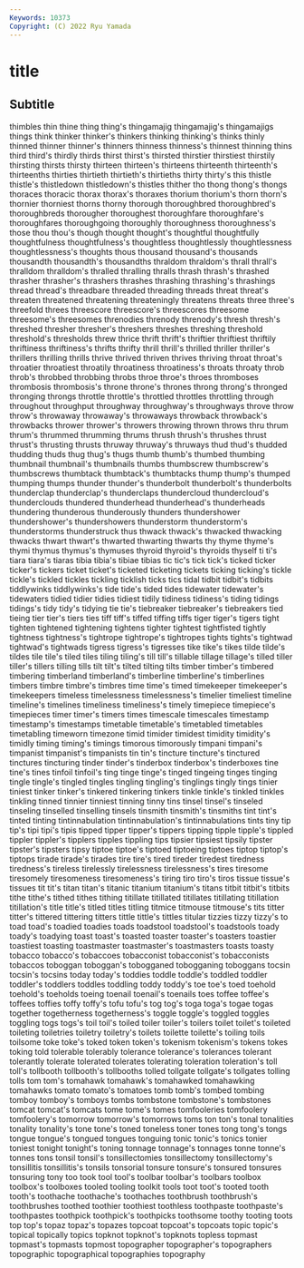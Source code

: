 ```yaml
---
Keywords: 10373
Copyright: (C) 2022 Ryu Yamada
---
```



# title

## Subtitle
 thimbles thin thine thing thing's
thingamajig thingamajig's thingamajigs things think thinker thinker's thinkers thinking thinking's
thinks thinly thinned thinner thinner's thinners thinness thinness's thinnest thinning
thins third third's thirdly thirds thirst thirst's thirsted thirstier thirstiest
thirstily thirsting thirsts thirsty thirteen thirteen's thirteens thirteenth thirteenth's thirteenths
thirties thirtieth thirtieth's thirtieths thirty thirty's this thistle thistle's thistledown
thistledown's thistles thither tho thong thong's thongs thoraces thoracic thorax
thorax's thoraxes thorium thorium's thorn thorn's thornier thorniest thorns thorny
thorough thoroughbred thoroughbred's thoroughbreds thorougher thoroughest thoroughfare thoroughfare's thoroughfares thoroughgoing
thoroughly thoroughness thoroughness's those thou thou's though thought thought's thoughtful
thoughtfully thoughtfulness thoughtfulness's thoughtless thoughtlessly thoughtlessness thoughtlessness's thoughts thous thousand
thousand's thousands thousandth thousandth's thousandths thraldom thraldom's thrall thrall's thralldom
thralldom's thralled thralling thralls thrash thrash's thrashed thrasher thrasher's thrashers
thrashes thrashing thrashing's thrashings thread thread's threadbare threaded threading threads
threat threat's threaten threatened threatening threateningly threatens threats three three's
threefold threes threescore threescore's threescores threesome threesome's threesomes threnodies threnody
threnody's thresh thresh's threshed thresher thresher's threshers threshes threshing threshold
threshold's thresholds threw thrice thrift thrift's thriftier thriftiest thriftily thriftiness
thriftiness's thrifts thrifty thrill thrill's thrilled thriller thriller's thrillers thrilling
thrills thrive thrived thriven thrives thriving throat throat's throatier throatiest
throatily throatiness throatiness's throats throaty throb throb's throbbed throbbing throbs
throe throe's throes thromboses thrombosis thrombosis's throne throne's thrones throng
throng's thronged thronging throngs throttle throttle's throttled throttles throttling through
throughout throughput throughway throughway's throughways throve throw throw's throwaway throwaway's
throwaways throwback throwback's throwbacks thrower thrower's throwers throwing thrown throws
thru thrum thrum's thrummed thrumming thrums thrush thrush's thrushes thrust
thrust's thrusting thrusts thruway thruway's thruways thud thud's thudded thudding
thuds thug thug's thugs thumb thumb's thumbed thumbing thumbnail thumbnail's
thumbnails thumbs thumbscrew thumbscrew's thumbscrews thumbtack thumbtack's thumbtacks thump thump's
thumped thumping thumps thunder thunder's thunderbolt thunderbolt's thunderbolts thunderclap thunderclap's
thunderclaps thundercloud thundercloud's thunderclouds thundered thunderhead thunderhead's thunderheads thundering thunderous
thunderously thunders thundershower thundershower's thundershowers thunderstorm thunderstorm's thunderstorms thunderstruck thus
thwack thwack's thwacked thwacking thwacks thwart thwart's thwarted thwarting thwarts
thy thyme thyme's thymi thymus thymus's thymuses thyroid thyroid's thyroids
thyself ti ti's tiara tiara's tiaras tibia tibia's tibiae tibias
tic tic's tick tick's ticked ticker ticker's tickers ticket ticket's
ticketed ticketing tickets ticking ticking's tickle tickle's tickled tickles tickling
ticklish ticks tics tidal tidbit tidbit's tidbits tiddlywinks tiddlywinks's tide
tide's tided tides tidewater tidewater's tidewaters tidied tidier tidies tidiest
tidily tidiness tidiness's tiding tidings tidings's tidy tidy's tidying tie
tie's tiebreaker tiebreaker's tiebreakers tied tieing tier tier's tiers ties
tiff tiff's tiffed tiffing tiffs tiger tiger's tigers tight tighten
tightened tightening tightens tighter tightest tightfisted tightly tightness tightness's tightrope
tightrope's tightropes tights tights's tightwad tightwad's tightwads tigress tigress's tigresses
tike tike's tikes tilde tilde's tildes tile tile's tiled tiles
tiling tiling's till till's tillable tillage tillage's tilled tiller tiller's
tillers tilling tills tilt tilt's tilted tilting tilts timber timber's
timbered timbering timberland timberland's timberline timberline's timberlines timbers timbre timbre's
timbres time time's timed timekeeper timekeeper's timekeepers timeless timelessness timelessness's
timelier timeliest timeline timeline's timelines timeliness timeliness's timely timepiece timepiece's
timepieces timer timer's timers times timescale timescales timestamp timestamp's timestamps
timetable timetable's timetabled timetables timetabling timeworn timezone timid timider timidest
timidity timidity's timidly timing timing's timings timorous timorously timpani timpani's
timpanist timpanist's timpanists tin tin's tincture tincture's tinctured tinctures tincturing
tinder tinder's tinderbox tinderbox's tinderboxes tine tine's tines tinfoil tinfoil's
ting tinge tinge's tinged tingeing tinges tinging tingle tingle's tingled
tingles tingling tingling's tinglings tingly tings tinier tiniest tinker tinker's
tinkered tinkering tinkers tinkle tinkle's tinkled tinkles tinkling tinned tinnier
tinniest tinning tinny tins tinsel tinsel's tinseled tinseling tinselled tinselling
tinsels tinsmith tinsmith's tinsmiths tint tint's tinted tinting tintinnabulation tintinnabulation's
tintinnabulations tints tiny tip tip's tipi tipi's tipis tipped tipper
tipper's tippers tipping tipple tipple's tippled tippler tippler's tipplers tipples
tippling tips tipsier tipsiest tipsily tipster tipster's tipsters tipsy tiptoe
tiptoe's tiptoed tiptoeing tiptoes tiptop tiptop's tiptops tirade tirade's tirades
tire tire's tired tireder tiredest tiredness tiredness's tireless tirelessly tirelessness
tirelessness's tires tiresome tiresomely tiresomeness tiresomeness's tiring tiro tiro's tiros
tissue tissue's tissues tit tit's titan titan's titanic titanium titanium's
titans titbit titbit's titbits tithe tithe's tithed tithes tithing titillate
titillated titillates titillating titillation titillation's title title's titled titles titling
titmice titmouse titmouse's tits titter titter's tittered tittering titters tittle
tittle's tittles titular tizzies tizzy tizzy's to toad toad's toadied
toadies toads toadstool toadstool's toadstools toady toady's toadying toast toast's
toasted toaster toaster's toasters toastier toastiest toasting toastmaster toastmaster's toastmasters
toasts toasty tobacco tobacco's tobaccoes tobacconist tobacconist's tobacconists tobaccos toboggan
toboggan's tobogganed tobogganing toboggans tocsin tocsin's tocsins today today's toddies
toddle toddle's toddled toddler toddler's toddlers toddles toddling toddy toddy's
toe toe's toed toehold toehold's toeholds toeing toenail toenail's toenails
toes toffee toffee's toffees toffies toffy toffy's tofu tofu's tog
tog's toga toga's togae togas together togetherness togetherness's toggle toggle's
toggled toggles toggling togs togs's toil toil's toiled toiler toiler's
toilers toilet toilet's toileted toileting toiletries toiletry toiletry's toilets toilette
toilette's toiling toils toilsome toke toke's toked token token's tokenism
tokenism's tokens tokes toking told tolerable tolerably tolerance tolerance's tolerances
tolerant tolerantly tolerate tolerated tolerates tolerating toleration toleration's toll toll's
tollbooth tollbooth's tollbooths tolled tollgate tollgate's tollgates tolling tolls tom
tom's tomahawk tomahawk's tomahawked tomahawking tomahawks tomato tomato's tomatoes tomb
tomb's tombed tombing tomboy tomboy's tomboys tombs tombstone tombstone's tombstones
tomcat tomcat's tomcats tome tome's tomes tomfooleries tomfoolery tomfoolery's tomorrow
tomorrow's tomorrows toms ton ton's tonal tonalities tonality tonality's tone
tone's toned toneless toner tones tong tong's tongs tongue tongue's
tongued tongues tonguing tonic tonic's tonics tonier toniest tonight tonight's
toning tonnage tonnage's tonnages tonne tonne's tonnes tons tonsil tonsil's
tonsillectomies tonsillectomy tonsillectomy's tonsillitis tonsillitis's tonsils tonsorial tonsure tonsure's tonsured
tonsures tonsuring tony too took tool tool's toolbar toolbar's toolbars
toolbox toolbox's toolboxes tooled tooling toolkit tools toot toot's tooted
tooth tooth's toothache toothache's toothaches toothbrush toothbrush's toothbrushes toothed toothier
toothiest toothless toothpaste toothpaste's toothpastes toothpick toothpick's toothpicks toothsome toothy
tooting toots top top's topaz topaz's topazes topcoat topcoat's topcoats
topic topic's topical topically topics topknot topknot's topknots topless topmast
topmast's topmasts topmost topographer topographer's topographers topographic topographical topographies topography
